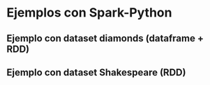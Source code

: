 # Ejemplos con Spark-Python
## Ejemplo con dataset diamonds (dataframe + RDD)
## Ejemplo con dataset Shakespeare (RDD)
